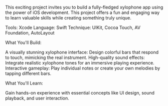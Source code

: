 This exciting project invites you to build a fully-fledged xylophone app using the power of iOS development.
This project offers a fun and engaging way to learn valuable skills while creating something truly unique.

Tools: Xcode
Language: Swift
Technique: UIKit, Cocoa Touch, AV Foundation, AutoLayout

What You'll Build:

A visually stunning xylophone interface:
    Design colorful bars that respond to touch, mimicking the real instrument.
High-quality sound effects: 
    Integrate realistic xylophone tones for an immersive playing experience.
Interactive gameplay: 
    Play individual notes or create your own melodies by tapping different bars.

What You'll Learn:

Gain hands-on experience with essential concepts like UI design, sound playback, and user interaction.
